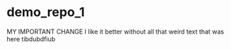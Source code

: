 # demo_repo_1

MY IMPORTANT CHANGE I like it better without all that weird text that was here
tibdubdfiub
